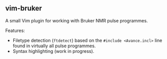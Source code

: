 ## vim-bruker

A small Vim plugin for working with Bruker NMR pulse programmes.

Features:

 - Filetype detection (`ftdetect`) based on the `#include <Avance.incl>` line found in virtually all pulse programmes.
 - Syntax highlighting (work in progress).

